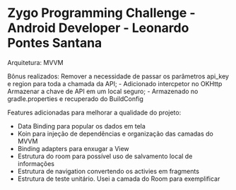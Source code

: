 # Zygo Programming Challenge - Android Developer - Leonardo Pontes Santana

Arquitetura: MVVM

Bônus realizados:
Remover a necessidade de passar os parâmetros api_key e region para toda a chamada da API; - Adicionado intercpetor no OKHttp
Armazenar a chave de API em um local seguro; - Armazenado no gradle.properties e recuperado do BuildConfig

Features adicionadas para melhorar a qualidade do projeto:

- Data Binding para popular os dados em tela
- Koin para injeção de dependências e organização das camadas do MVVM
- Binding adapters para enxugar a View
- Estrutura do room para possível uso de salvamento local de informações
- Estrutura de navigation convertendo os activies em fragments
- Estrutura de teste unitário. Usei a camada do Room para exemplificar
